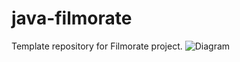 # java-filmorate
Template repository for Filmorate project.
![Diagram](/C:\Users\a_hlupin\YandexDisk-khlyupin@pippinset.com\Скриншоты\diagram.png)

